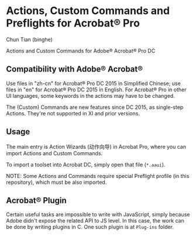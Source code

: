 # Actions, Custom Commands and Preflights for Acrobat® Pro
Chun Tian (binghe)

Actions and Custom Commands for Adobe® Acrobat® Pro DC

## Compatibility with Adobe® Acrobat®

Use files in "zh-cn" for Acrobat® Pro DC 2015 in Simplified Chinese; use files in "en" for Acrobat® Pro DC 2015 in English. For Acrobat® Pro in other UI languages, some keywords in the actions may have to be changed.

The (Custom) Commands are new features since DC 2015, as single-step Actions. They're not supported in XI and prior versions.

## Usage

The main entry is Action Wizards (动作向导) in Acrobat Pro, where you can import Actions and Custom Commands.

To import a toolset into Acrobat DC, simply open that file (`*.aaui`).

NOTE: Some Actions and Commands require special Preflight profile (in this repository), which must be also imported.

## Acrobat® Plugin

Certain useful tasks are impossible to write with JavaScript, simply because Adobe didn't expose the related API to JS level. In this case, the work can be done by writing plugins in C. One such plugin is at `Plug-ins` folder.
